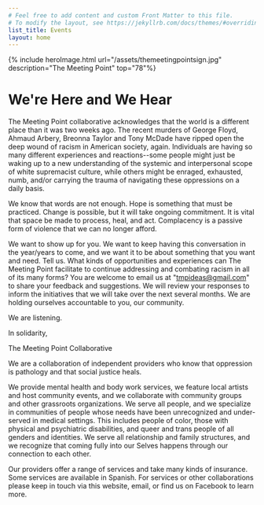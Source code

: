 ```yaml
---
# Feel free to add content and custom Front Matter to this file.
# To modify the layout, see https://jekyllrb.com/docs/themes/#overriding-theme-defaults
list_title: Events
layout: home
---
```


{% include heroImage.html url="/assets/themeetingpointsign.jpg" description="The Meeting Point" top="78"%}
# We're Here and We Hear

The Meeting Point collaborative acknowledges that the world is a different place than it was two weeks ago. The recent murders of George Floyd, Ahmaud Arbery, Breonna Taylor and Tony McDade have ripped open the deep wound of racism in American society, again. Individuals are having so many different experiences and reactions--some people might just be waking up to a new understanding of the systemic and interpersonal scope of white supremacist culture, while others might be enraged, exhausted, numb, and/or carrying the trauma of navigating these oppressions on a daily basis.

We know that words are not enough. Hope is something that must be practiced. Change is possible, but it will take ongoing commitment. It is vital that space be made to process, heal, and act. Complacency is a passive form of violence that we can no longer afford.

We want to show up for you. We want to keep having this conversation in the year/years to come, and we want it to be about something that you want and need. Tell us. What kinds of opportunities and experiences can The Meeting Point facilitate to continue addressing and combating racism in all of its many forms? You are welcome to email us at "tmpideas@gmail.com" to share your feedback and suggestions. We will review your responses to inform the initiatives that we will take over the next several months. We are holding ourselves accountable to you, our community.

We are listening.

In solidarity,

The Meeting Point Collaborative




We are a collaboration of independent providers who know that oppression is pathology and that social justice heals.

We provide mental health and body work services, we feature local artists and host community events, and we collaborate with community groups and other grassroots organizations. We serve all people, and we specialize in communities of people whose needs have been unrecognized and under-served in medical settings. This includes people of color, those with physical and psychiatric disabilities, and queer and trans people of all genders and identities. We serve all relationship and family structures, and we recognize that coming fully into our Selves happens through our connection to each other.

Our providers offer a range of services and take many kinds of insurance. Some services are available in Spanish. For services or other collaborations please keep in touch via this website, email, or find us on Facebook to learn more.

